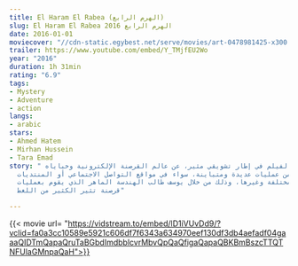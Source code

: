 ```yaml
---
title: El Haram El Rabea (الهرم الرابع)
slug: El Haram El Rabea الهرم الرابع 2016
date: 2016-01-01
moviecover: "//cdn-static.egybest.net/serve/movies/art-0478981425-x300.jpg"
trailer: https://www.youtube.com/embed/Y_TMjfEU2Wo
year: "2016"
duration: 1h 31min
rating: "6.9"
tags:
- Mystery
- Adventure
- action
langs:
- arabic
stars:
- Ahmed Hatem
- Mirhan Hussein
- Tara Emad
story: " تدور أحداث الفيلم في إطار تشويقي مثير، عن عالم القرصنة الإلكترونية وخباياه،
  بما ارتبط به من عمليات عديدة ومتباينة، سواء في مواقع التواصل الاجتماعي أو المنتديات
  الفنية المختلفة وغيرها، وذلك من خلال يوسف طالب الهندسة الماهر الذي يقوم بعمليات
  قرصنة تثير الكثير من اللغط"

---
```

{{< movie url= "https://vidstream.to/embed/lD1iVUvDd9/?vclid=fa0a3cc10589e5921c606df7f6343a634970eef130df3db4aefadf04gaaaQIDTmQapaQruTaBGbdImdbblcvrMbvQpQaQfigaQapaQBKBmBszcTTQTNFUlaGMnpaQaH">}}